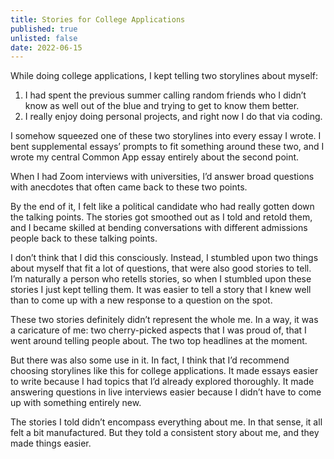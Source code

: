 ```yaml
---
title: Stories for College Applications
published: true
unlisted: false
date: 2022-06-15
---
```


While doing college applications, I kept telling two storylines about myself:

1. I had spent the previous summer calling random friends who I didn’t know as well out of the blue and trying to get to know them better.
2. I really enjoy doing personal projects, and right now I do that via coding.

I somehow squeezed one of these two storylines into every essay I wrote. I bent supplemental essays’ prompts to fit something around these two, and I wrote my central Common App essay entirely about the second point.

When I had Zoom interviews with universities, I’d answer broad questions with anecdotes that often came back to these two points.

By the end of it, I felt like a political candidate who had really gotten down the talking points. The stories got smoothed out as I told and retold them, and I became skilled at bending conversations with different admissions people back to these talking points.

I don’t think that I did this consciously. Instead, I stumbled upon two things about myself that fit a lot of questions, that were also good stories to tell. I’m naturally a person who retells stories, so when I stumbled upon these stories I just kept telling them. It was easier to tell a story that I knew well than to come up with a new response to a question on the spot.

These two stories definitely didn’t represent the whole me. In a way, it was a caricature of me: two cherry-picked aspects that I was proud of, that I went around telling people about. The two top headlines at the moment.

But there was also some use in it. In fact, I think that I’d recommend choosing storylines like this for college applications. It made essays easier to write because I had topics that I’d already explored thoroughly. It made answering questions in live interviews easier because I didn’t have to come up with something entirely new.

The stories I told didn’t encompass everything about me. In that sense, it all felt a bit manufactured. But they told a consistent story about me, and they made things easier.
